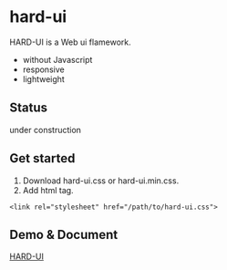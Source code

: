 # hard-ui
HARD-UI is a Web ui flamework.
* without Javascript
* responsive
* lightweight

## Status
under construction

## Get started
1. Download hard-ui.css or hard-ui.min.css.
2. Add html tag.

```
<link rel="stylesheet" href="/path/to/hard-ui.css">
```

## Demo & Document
[HARD-UI](http://www.hard-ui.com/)
